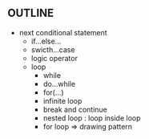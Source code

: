 ## OUTLINE
- next conditional statement 
    - if...else...
    - swicth...case
    - logic operator
    - loop
      - while 
      - do...while
      - for(...)
      - infinite loop
      - break and continue
      - nested loop : loop inside loop
      - for loop => drawing pattern
